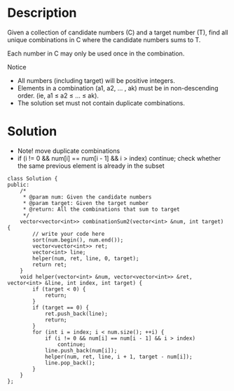 # Description

Given a collection of candidate numbers (C) and a target number (T), find all unique combinations in C where the candidate numbers sums to T.

Each number in C may only be used once in the combination.

 Notice

- All numbers (including target) will be positive integers.
- Elements in a combination (a1, a2, … , ak) must be in non-descending order. (ie, a1 ≤ a2 ≤ … ≤ ak).
- The solution set must not contain duplicate combinations.

# Solution

- Note! move duplicate combinations
- if (i != 0 && num[i] == num[i - 1] && i > index) continue; check whether the same previous element is already in the subset
```
class Solution {
public:
    /*
     * @param num: Given the candidate numbers
     * @param target: Given the target number
     * @return: All the combinations that sum to target
     */
    vector<vector<int>> combinationSum2(vector<int> &num, int target) {
        // write your code here
        sort(num.begin(), num.end());
        vector<vector<int>> ret;
        vector<int> line;
        helper(num, ret, line, 0, target);
        return ret;
    }
    void helper(vector<int> &num, vector<vector<int>> &ret, vector<int> &line, int index, int target) {
        if (target < 0) {
            return;
        }
        if (target == 0) {
            ret.push_back(line);
            return;
        }
        for (int i = index; i < num.size(); ++i) {
            if (i != 0 && num[i] == num[i - 1] && i > index)
                continue;
            line.push_back(num[i]);
            helper(num, ret, line, i + 1, target - num[i]);
            line.pop_back();
        }
    }
};
```
